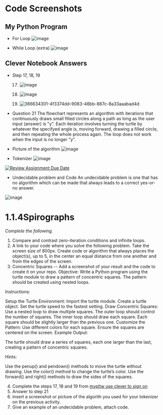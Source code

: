 # Code Screenshots 

## My Python Program

- For Loop
![image](https://github.com/user-attachments/assets/219347ab-938f-4e3d-8986-e189ba14932b)

- While Loop (extra)
![image](https://github.com/user-attachments/assets/d44a7a3b-ac0f-49af-9a07-f99d09e436fc)




## Clever Notebook Answers
 - Step 17, 18, 19
   
   17. ![image](https://github.com/user-attachments/assets/690c8306-da51-4db8-9bfa-5c55cf19bbb8)

   18. ![image](https://github.com/user-attachments/assets/7ab6537c-eb60-4952-83c2-98bc9ccb8d03)
  
   19. ![366634301-4f3374dd-9083-46bb-887c-8a33aaabad4d](https://github.com/user-attachments/assets/a358843f-21e5-4f47-bdd9-1e7eed5f951a)



 - Question 21
The flowchart represents an algorithm with iterations that continuously draws small filled circles along a path as long as the user input (answer) is "y". Each iteration involves turning the turtle by 
whatever the specifyed angle is, moving forward, drawing a filled circle, and then repeating the whole process again. The loop does not work when the input is no longer "y". 

- Picture of the algorithm
![image](https://github.com/user-attachments/assets/d850eae7-99eb-4b08-8e58-fbd5b79da8cb)

- Tokenizer
![image](https://github.com/user-attachments/assets/f54fb163-0d66-4c10-86ac-7c7fb913dee9)





[![Review Assignment Due Date](https://classroom.github.com/assets/deadline-readme-button-22041afd0340ce965d47ae6ef1cefeee28c7c493a6346c4f15d667ab976d596c.svg)](https://classroom.github.com/a/SkD24yV8)


- Undecidable problem and Code
An undecidable problem is one that has no algorithm which can be made that always leads to a correct yes-or-no answer.

![image](https://github.com/user-attachments/assets/390e255a-704f-489f-8924-2a48af2d5ef4)


# 1.1.4Spirographs

*Complete the following.*

1. Compare and contrast zero-iteration conditions and infinite loops.
2. A link to your code where you solve the following problem. Take the screen size of 800px. Create code or algorithm that always places the object(s), up to 5, in the center an equal distance from one another and from the edges of the screen.
3. Concentric Squares -- Add a screenshot of your result and the code to create it on your repo.
Objective: Write a Python program using the turtle module to draw a pattern of concentric squares. The pattern should be created using nested loops.

Instructions:

Setup the Turtle Environment:
Import the turtle module.
Create a turtle object.
Set the turtle speed to the fastest setting.
Draw Concentric Squares:
Use a nested loop to draw multiple squares.
The outer loop should control the number of squares.
The inner loop should draw each square.
Each square should be slightly larger than the previous one.
Customize the Pattern:
Use different colors for each square.
Ensure the squares are centered on the screen.
Example Output:

The turtle should draw a series of squares, each one larger than the last, creating a pattern of concentric squares.

Hints:

Use the penup() and pendown() methods to move the turtle without drawing.
Use the color() method to change the turtle’s color.
Use the forward() and right() methods to draw the sides of the squares.


4. Complete the steps 17, 18 and 19 from [mypltw use clever to sign on](https://pltw.read.inkling.com/a/b/5310c007377c46e28d745961310f0c2e/p/728c751a6c4145bea0ea83c5058fb9f9#44b0003a2ee14fcc9865e7bb5faec747)
5. Answer to step 21
6. Insert a screenshot or picture of the algorith you used for your tokenizer on the previous activity.
7. Give an example of an undecidable problem, attach code.
   


